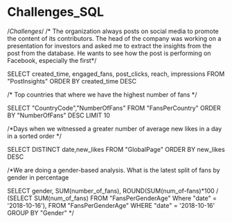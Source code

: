 # Challenges_SQL

/*Challenges*/
/* The organization always posts on social media to promote the content of its contributors. The head of the company was
working on a presentation for investors and asked me to extract the insights from the post from the database. 
He wants to see how the post is performing on Facebook, especially the first*/

SELECT created_time, engaged_fans, post_clicks, reach, impressions
	FROM "PostInsights"
	ORDER BY created_time DESC
	
/* Top countries that where we have the highest number of fans */

SELECT "CountryCode","NumberOfFans"
   FROM "FansPerCountry"
   ORDER BY "NumberOfFans" DESC
   LIMIT 10
  
  /*Days when we witnessed a greater number of average new likes in a day in a sorted order */
  
  SELECT DISTINCT date,new_likes
  	FROM "GlobalPage"
	ORDER BY new_likes DESC
  
  /*We are doing a gender-based analysis. What is the latest split of fans by gender in percentage 
  
SELECT gender, SUM(number_of_fans),
ROUND(SUM(num_of-fans)*100 / (SELECT SUM(num_of_fans) FROM "FansPerGenderAge"
						Where "date" = '2018-10-16'),
FROM "FansPerGenderAge"
WHERE "date"  = '2018-10-16'
GROUP BY "Gender"
	  */

